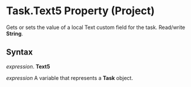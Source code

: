 
# Task.Text5 Property (Project)

Gets or sets the value of a local Text custom field for the task. Read/write  **String**.


## Syntax

 _expression_. **Text5**

 _expression_ A variable that represents a **Task** object.

